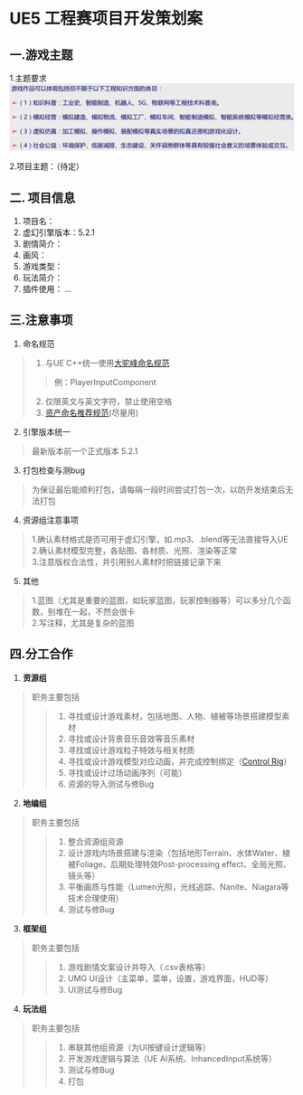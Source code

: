 ﻿# UE5 工程赛项目开发策划案



## 一.游戏主题
1.主题要求
![d](/sources/images/directions.png)

2.项目主题：（待定）

## 二. 项目信息

1. 项目名：
2. 虚幻引擎版本：5.2.1
3. 剧情简介：
4. 画风：
5. 游戏类型：
6. 玩法简介：
7. 插件使用：
...


##  三.注意事项
1. 命名规范

>1. 与UE C++统一使用[大驼峰命名规范](https://zhuanlan.zhihu.com/p/643515765)
>>例：PlayerInputComponent           
>2.  仅限英文与英文字符，禁止使用空格
>3.  [资产命名推荐规范](https://docs.unrealengine.com/4.27/zh-CN/ProductionPipelines/AssetNaming/)(尽量用)

2. 引擎版本统一
>最新版本前一个正式版本 5.2.1
3. 打包检查与测bug
>为保证最后能顺利打包，请每隔一段时间尝试打包一次，以防开发结束后无法打包
4. 资源组注意事项
>1.确认素材格式是否可用于虚幻引擎，如.mp3、.blend等无法直接导入UE  
>2.确认素材模型完整，各贴图、各材质、光照、渲染等正常  
>3.注意版权合法性，并引用别人素材时把链接记录下来  
5. 其他
>1.蓝图（尤其是重要的蓝图，如玩家蓝图，玩家控制器等）可以多分几个函数，别堆在一起，不然会很卡  
>2.写注释，尤其是复杂的蓝图
##  四.分工合作

 1. **资源组**

> 职务主要包括
>>1. 寻找或设计游戏素材，包括地图、人物、植被等场景搭建模型素材
>>2. 寻找或设计背景音乐音效等音乐素材
>>3. 寻找或设计游戏粒子特效与相关材质
>>4. 寻找或设计游戏模型对应动画，并完成控制绑定（[Control Rig](https://docs.unrealengine.com/5.2/zh-CN/control-rig-in-unreal-engine/)）
>>5. 寻找或设计过场动画序列（可能）
>>6. 资源的导入测试与修Bug
2. **地编组**
>职务主要包括
>>1. 整合资源组资源
>>2. 设计游戏内场景搭建与渲染（包括地形Terrain、水体Water、植被Foliage、后期处理特效Post-processing effect、全局光照、镜头等）
>>3. 平衡画质与性能（Lumen光照，光线追踪、Nanite、Niagara等技术合理使用）
>>4. 测试与修Bug

3. **框架组**
>职务主要包括
>>1. 游戏剧情文案设计并导入（.csv表格等）
>>2. UMG UI设计（主菜单，菜单，设置，游戏界面，HUD等）
>>3. UI测试与修Bug
 
4. **玩法组**
>职务主要包括
>>1. 串联其他组资源（为UI按键设计逻辑等）
>>2. 开发游戏逻辑与算法（UE AI系统、InhancedInput系统等）
>>3. 测试与修Bug
>>4. 打包

